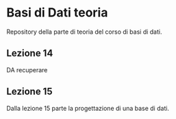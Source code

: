 # Basi di Dati teoria

Repository della parte di teoria del corso di basi di dati.

## Lezione 14

DA recuperare

## Lezione 15

Dalla lezione 15 parte la progettazione di una base di dati.
